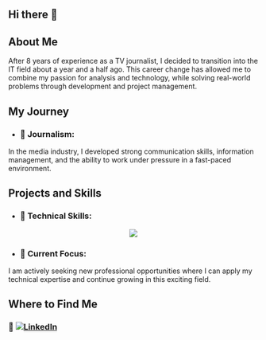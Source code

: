 ## Hi there 👋

## About Me
After 8 years of experience as a TV journalist, I decided to transition into the IT field about a year and a half ago. This career change has allowed me to combine my passion for analysis and technology, while solving real-world problems through development and project management.

## My Journey
- ### 🎥 **Journalism**:
In the media industry, I developed strong communication skills, information management, and the ability to work under pressure in a fast-paced environment.

## Projects and Skills
- ### 🔧 **Technical Skills**:
<p align="center">
  <a href="https://skillicons.dev">
    <img src="https://skillicons.dev/icons?i=c,c++, docker, git, javascript, ruby, python" />
  </a>
</p>



- ### 🚀 **Current Focus**:
I am actively seeking new professional opportunities where I can apply my technical expertise and continue growing in this exciting field.

## Where to Find Me
### 💼 [![LinkedIn](https://img.shields.io/badge/LinkedIn-Profile-blue?logo=linkedin)](https://www.linkedin.com/in/juliette-andrieux-8ba98782/)


